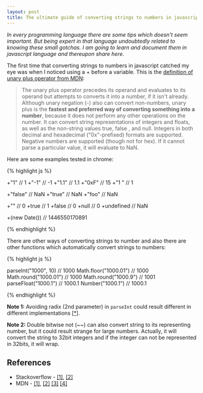 ```yaml
---
layout: post
title: The ultimate guide of converting strings to numbers in javascript
---
```

*In every programming language there are some tips which doesn't seem 
important. But being expert in that language undoubtedly 
related to knowing these small gotchas. I am going to learn and 
document them in javascript language and thereupon share here.*

The first time that converting strings to numbers in javascript
 catched my eye was when I noticed using a + before a variable.
 This is the 
 [definition of unary plus operator from MDN](https://developer.mozilla.org/en-US/docs/Web/JavaScript/Reference/Operators/Arithmetic_Operators#Unary_plus_()):
> The unary plus operator precedes its operand and evaluates 
to its operand but attempts to converts it into a number, if it isn't 
already. Although unary negation (-) also can convert non-numbers, 
unary plus is the **fastest and preferred way of converting something
 into a number**, because it does not perform any other operations
  on the number. It can convert string representations of
   integers and floats, as well as the non-string values true, false
   , and null. Integers in both decimal and hexadecimal
    ("0x"-prefixed) formats are supported. Negative numbers
	 are supported (though not for hex). If it cannot parse a particular value, it will evaluate to NaN.

Here are some examples tested in chrome:

{% highlight js %}

+"1" // 1
+"-1" // -1
+"1.1" // 1.1
+"0xF" // 15
+"1 " // 1

+"false" // NaN
+"true" // NaN
+"foo" // NaN

+"" // 0
+true // 1
+false // 0
+null // 0
+undefined // NaN

+(new Date()) // 1446550170891

{% endhighlight %}

There are other ways of converting strings to number and also
there are other functions which automatically convert strings to
numbers:

{% highlight js %}

parseInt("1000", 10) // 1000
Math.floor("1000.01") // 1000
Math.round("1000.01") // 1000
Math.round("1000.9") // 1001
parseFloat("1000.1") // 1000.1
Number("1000.1") // 1000.1

{% endhighlight %}

**Note 1:** Avoiding radix (2nd parameter) in `parseInt` could result
different in different implementations [[*]](https://developer.mozilla.org/en-US/docs/Web/JavaScript/Reference/Global_Objects/parseInt).

**Note 2:** Double bitwise not (~~) can also convert string to its
representing number, but it could result strange for large numbers.
Actually, it will convert the string to 32bit integers and if the 
integer can not be represented in 32bits, it will wrap.

## References
* Stackoverflow - [[1]](http://stackoverflow.com/questions/1133770/how-do-i-convert-a-string-into-an-integer-in-javascript),
[[2]](http://stackoverflow.com/questions/221539/what-does-the-plus-sign-do-in-new-date)
* MDN - [[1]](https://developer.mozilla.org/en-US/docs/Web/JavaScript/Reference/Operators/Arithmetic_Operators),
[[2]](https://developer.mozilla.org/en-US/docs/Web/JavaScript/Reference/Global_Objects/parseInt)
[[3]](https://developer.mozilla.org/en-US/docs/Web/JavaScript/Reference/Global_Objects/Number)
[[4]](https://developer.mozilla.org/en-US/docs/Web/JavaScript/Data_structures#Number_type)
